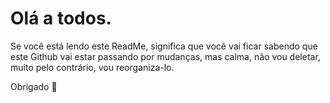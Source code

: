 # Olá a todos.
Se você está lendo este ReadMe, significa que você vai ficar sabendo que este Github vai estar passando por mudanças, mas calma, não vou deletar, muito pelo contrário, vou reorganiza-lo.

Obrigado 🤩
